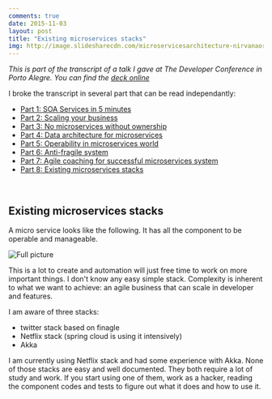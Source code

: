 ```yaml
---
comments: true
date: 2015-11-03 
layout: post
title: "Existing microservices stacks"
img: http://image.slidesharecdn.com/microservicesarchitecture-nirvanaornightmare-150925232452-lva1-app6891/95/microservices-architecture-nirvana-or-nightmare-1-638.jpg?cb=1443223618
---
```


_This is part of the transcript of a talk I gave at The Developer Conference in Porto Alegre. You can find the [deck online](http://www.slideshare.net/toff63/microservices-architecture-nirvana-or-nightmare)_


I broke the transcript in several part that can be read independantly:

* [Part 1: SOA Services in 5 minutes](/2015/11/03/Microservices-architecture-Nirvana-or-Nightmare-part-i.html)
* [Part 2: Scaling your business](/2015/11/03/Microservices-architecture-Nirvana-or-Nightmare-part-ii.html)
* [Part 3: No microservices without ownership](/2015/11/03/Microservices-architecture-Nirvana-or-Nightmare-part-iii.html)
* [Part 4: Data architecture for microservices](/2015/11/03/Microservices-architecture-Nirvana-or-Nightmare-part-iv.html)
* [Part 5: Operability in  microservices world](/2015/11/03/Microservices-architecture-Nirvana-or-Nightmare-part-v.html)
* [Part 6: Anti-fragile system](/2015/11/03/Microservices-architecture-Nirvana-or-Nightmare-part-vi.html)
* [Part 7: Agile coaching for successful microservices system](/2015/11/03/Microservices-architecture-Nirvana-or-Nightmare-part-vii.html)
* [Part 8: Existing microservices stacks](/2015/11/03/Microservices-architecture-Nirvana-or-Nightmare-part-viii.html)

<br>

## Existing microservices stacks

A micro service looks like the following. It has all the component to be operable and manageable.

![Full picture](http://image.slidesharecdn.com/microservicesarchitecture-nirvanaornightmare-150925232452-lva1-app6891/95/microservices-architecture-nirvana-or-nightmare-73-638.jpg?cb=1443223618)

This is a lot to create and automation will just free time to work on more important things. I don't know any easy simple stack. Complexity is inherent to what we want to achieve: an agile business that can scale in developer and features.

I am aware of three stacks: 

* twitter stack based on finagle
* Netflix stack (spring cloud is using it intensively)
* Akka

I am currently using Netflix stack and had some experience with Akka. None of those stacks are easy and well documented. They both require a lot of study and work. If you start using one of them, work as a hacker, reading the component codes and tests to figure out what it does and how to use it.

